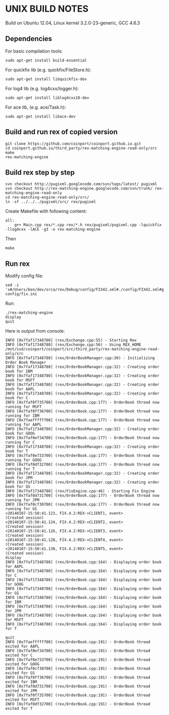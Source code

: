 UNIX BUILD NOTES
====================
Build on Ubuntu 12.04, Linux kernel 3.2.0-23-generic, GCC 4.6.3

Dependencies
---------------------
For basic compilation tools:

	sudo apt-get install build-essential
For quickfix lib (e.g. quickfix/FileStore.h):

	sudo apt-get install libquickfix-dev
For log4 lib (e.g. log4cxx/logger.h):

	sudo apt-get install liblog4cxx10-dev
For ace lib, (e.g. ace/Task.h):

	sudo apt-get install libace-dev

Build and run rex of copied version
---------------------
	git clone https://github.com/coinport/coinport.github.io.git
	cd coinport.github.io/third_party/rex-matching-engine-read-only/src
	make
	rex-matching-engine

Build rex step by step
---------------------
	svn checkout http://pugixml.googlecode.com/svn/tags/latest/ pugixml
	svn checkout http://rex-matching-engine.googlecode.com/svn/trunk/ rex-matching-engine-read-only
    cd rex-matching-engine-read-only/src/
    ln -sf ../../../pugixml/src/ rex/pugixml
Create Makefile with following content:

    all:
        g++ Main.cpp rex/*.cpp rex/*.h rex/pugixml/pugixml.cpp -lquickfix -llog4cxx -lACE -g3 -o rex-matching-engine
Then

    make

Run rex
---------------------
Modify config file:

    sed -i 's#/Users/ben/dev/orca/rex/Debug/config/FIX42.xml#./config/FIX42.xml#g' config/fix.ini
Run:

    ./rex-matching-engine
    display
    quit
Here is output from console:

    INFO [0x7faf17348780] (rex/Exchange.cpp:55) - Starting Rex
    INFO [0x7faf17348780] (rex/Exchange.cpp:56) - Using REX_HOME /mnt/ssd/coinport/coinport/src/third_party/rex-matching-engine-read-only/src
    INFO [0x7faf17348780] (rex/OrderBookManager.cpp:30) - Initializing Order Book Manager
    INFO [0x7faf17348780] (rex/OrderBookManager.cpp:32) - Creating order book for IBM
    INFO [0x7faf17348780] (rex/OrderBookManager.cpp:32) - Creating order book for MSFT
    INFO [0x7faf17348780] (rex/OrderBookManager.cpp:32) - Creating order book for AAPL
    INFO [0x7faf17348780] (rex/OrderBookManager.cpp:32) - Creating order book for C
    INFO [0x7faf0f735700] (rex/OrderBook.cpp:177) - OrderBook thread now running for MSFT
    INFO [0x7faf0ff36700] (rex/OrderBook.cpp:177) - OrderBook thread now running for IBM
    INFO [0x7faefffff700] (rex/OrderBook.cpp:177) - OrderBook thread now running for AAPL
    INFO [0x7faf17348780] (rex/OrderBookManager.cpp:32) - Creating order book for GOOG
    INFO [0x7faf0ef34700] (rex/OrderBook.cpp:177) - OrderBook thread now running for C
    INFO [0x7faf17348780] (rex/OrderBookManager.cpp:32) - Creating order book for T
    INFO [0x7faf0e733700] (rex/OrderBook.cpp:177) - OrderBook thread now running for GOOG
    INFO [0x7faf0df32700] (rex/OrderBook.cpp:177) - OrderBook thread now running for T
    INFO [0x7faf17348780] (rex/OrderBookManager.cpp:32) - Creating order book for JPM
    INFO [0x7faf17348780] (rex/OrderBookManager.cpp:32) - Creating order book for GS
    INFO [0x7faf17348780] (rex/FixEngine.cpp:46) - Starting Fix Engine
    INFO [0x7faf0d731700] (rex/OrderBook.cpp:177) - OrderBook thread now running for JPM
    INFO [0x7faf0cf30700] (rex/OrderBook.cpp:177) - OrderBook thread now running for GS
    <20140107-15:50:41.123, FIX.4.2:REX->CLIENT1, event>
    (Created session)
    <20140107-15:50:41.124, FIX.4.2:REX->CLIENT2, event>
    (Created session)
    <20140107-15:50:41.126, FIX.4.2:REX->CLIENT3, event>
    (Created session)
    <20140107-15:50:41.128, FIX.4.2:REX->CLIENT4, event>
    (Created session)
    <20140107-15:50:41.130, FIX.4.2:REX->CLIENT5, event>
    (Created session)
    display
    INFO [0x7faf17348780] (rex/OrderBook.cpp:164) - Displaying order book for AAPL
    INFO [0x7faf17348780] (rex/OrderBook.cpp:164) - Displaying order book for C
    INFO [0x7faf17348780] (rex/OrderBook.cpp:164) - Displaying order book for GOOG
    INFO [0x7faf17348780] (rex/OrderBook.cpp:164) - Displaying order book for GS
    INFO [0x7faf17348780] (rex/OrderBook.cpp:164) - Displaying order book for IBM
    INFO [0x7faf17348780] (rex/OrderBook.cpp:164) - Displaying order book for JPM
    INFO [0x7faf17348780] (rex/OrderBook.cpp:164) - Displaying order book for MSFT
    INFO [0x7faf17348780] (rex/OrderBook.cpp:164) - Displaying order book for T

    quit
    INFO [0x7faefffff700] (rex/OrderBook.cpp:191) - OrderBook thread exited for AAPL
    INFO [0x7faf0ef34700] (rex/OrderBook.cpp:191) - OrderBook thread exited for C
    INFO [0x7faf0e733700] (rex/OrderBook.cpp:191) - OrderBook thread exited for GOOG
    INFO [0x7faf0cf30700] (rex/OrderBook.cpp:191) - OrderBook thread exited for GS
    INFO [0x7faf0ff36700] (rex/OrderBook.cpp:191) - OrderBook thread exited for IBM
    INFO [0x7faf0d731700] (rex/OrderBook.cpp:191) - OrderBook thread exited for JPM
    INFO [0x7faf0f735700] (rex/OrderBook.cpp:191) - OrderBook thread exited for MSFT
    INFO [0x7faf0df32700] (rex/OrderBook.cpp:191) - OrderBook thread exited for T

